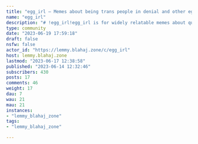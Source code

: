```yaml
---
title: "egg_irl — Memes about being trans people in denial and other eggy topics" 
name: "egg_irl"
description: "# !egg_irl!egg_irl is for widely relatable memes about questioning one's gender or being an egg (a trans person in denial) as well as other eggy topics.If you are looking for a place to discuss something specific to you or especially if you need help or are in crisis, we have communities and resources that can support you linked at the bottom of this sidebar.**General Rules:**1.  No bigotry.2.  No spam, bots, or vote farming.**Rules on Content:**3.  No reposts.4.  No personal-life posts, bingo cards, quizzes, selfies, trans/not trans lists, picrew, or non-memes.5.  No visible names or usernames.6.  Do not post or link to pornography.**Rules on Post Titles and Tags:**7.  Posts must be titled egg_irl.  An emoji or two is OK, but they have to be between egg and irl.8.  Posts that assume the viewer's gender and/or contain potentially triggering content must be spoilered and tagged at the beginning of the post title.  Example content-warning tags that you can copy include the following:    *   `[CW: Assumes Viewer is Transmasc]`    *   `[CW: Assumes Viewer is Transfem]`    *   `[CW: Assumes Viewer is Nonbinary]`    *   `[CW: Transphobia]`    *   `[CW: Violence]`    *   `[CW: Weapons/Firearms]`    *   `[CW: Disturbing Imagery]`9.  You may optionally include other tags, such as:    *   `[Transmasc Meme]`    *   `[Transfem Meme]`    *   `[Nonbinary Meme]`    *   `[Gender-Nonspecific Meme]`**Rules on Post Text:**10. If possible, include an image description for accessibility.11. Add sources for art.**Rules on Comments**12. If a post is tagged with a specific gender identity, keep the conversation centered on that identity.**Recommendations:**We strongly encourage you to include your pronouns in [your account bio](/settings) so that others know how to refer to you without misgendering you.  If you're questioning or unsure of your pronouns, that's totally cool—just say so.**Sibling Meme Communities***   [!traa](/c/traaaaaaannnnnnnnnns@lemmy.ca) (or search for [https://lemmy.ca/c/traaaaaaannnnnnnnnns](https://lemmy.ca/c/traaaaaaannnnnnnnnns) in [your instance](/search) if the link doesn't work)**Sibling Non-Meme Communities***   [!transgender](/c/transgender@lemmy.ml) (or search for [https://lemmy.ml/c/transgender](https://lemmy.ml/c/transgender) in [your instance](/search) if the link doesn't work)*   [!ftm (and transmasc)](/c/ftm@lemmy.blahaj.zone) (or search for [https://lemmy.blahaj.zone/c/ftm](https://lemmy.blahaj.zone/c/ftm) in [your instance](/search) if the link doesn't work)*   [!mtf (and transfem)](/c/mtf@lemmy.blahaj.zone) (or search for [https://lemmy.blahaj.zone/c/mtf](https://lemmy.blahaj.zone/c/mtf) in [your instance](/search) if the link doesn't work)*   [!nonbinary@lemmy.one](/c/nonbinary@lemmy.one) (or search for [https://lemmy.one/c/nonbinary](https://lemmy.one/c/nonbinary) in [your instance](/search) if the link doesn't work)*   [!lgbtq_plus@beehaw.org](/c/lgbtq_plus@beehaw.org) (or search for [https://beehaw.org/c/lgbtq_plus](https://beehaw.org/c/lgbtq_plus) in [your instance](/search) if the link doesn't work)*   [!lgbtq_plus@lemmy.blahaj.zone](/c/lgbtq_plus@lemmy.blahaj.zone) (or search for [https://lemmy.blahaj.zone/c/lgbtq_plus](https://lemmy.blahaj.zone/c/lgbtq_plus) in [your instance](/search) if the link doesn't work)**Community Resources:***   [The Trevor Project](https://www.thetrevorproject.org/) / [1-866-488-7386](tel:+18664887386) — A US-based crisis prevention and intervention hotline and community*   [TransLifeLine](https://translifeline.org/) / [1-877-565-8860](tel:+18775658860) — A US-based trans peer support hotline*   [The Gender Dysphoria Bible](https://genderdysphoria.fyi/en) — An in-depth explanation of the different types of gender dysphoria*   [Trans Resources](https://trans-resources.info/) — A directory of resources for trans, non-binary, and gender-non-conforming people*   [LGBTQ+ Healthcare Directory](https://lgbtqhealthcaredirectory.org/) — A directory of LGBTQ+ accepting Healthcare providers*   [Trans Resistance Network](https://transresistancenetwork.wordpress.com/) — A US-based mutual-aid organization to help trans people facing state violence and legal discrimination*   [TLDEF's Trans Health Project](https://transhealthproject.org/) — Advice about insurance claims for trans healthcare procedures*   [TransLifeLine's ID change Library](https://translifeline.org/resources/id-change-library/) — A *comprehensive* guide to changing your name on any US legal document"
type: community
date: "2023-06-19 17:59:18"
draft: false
nsfw: false
actor_id: "https://lemmy.blahaj.zone/c/egg_irl"
host: lemmy.blahaj.zone
lastmod: "2023-06-17 12:38:58"
published: "2023-06-14 12:32:46"
subscribers: 430
posts: 17
comments: 46
weight: 17
dau: 7
wau: 21
mau: 21
instances:
- "lemmy_blahaj_zone"
tags: 
- "lemmy_blahaj_zone"

---
```

